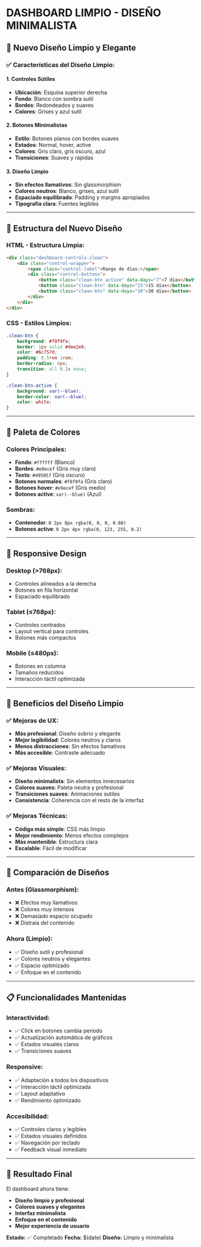 # DASHBOARD LIMPIO - DISEÑO MINIMALISTA

## 🎯 **Nuevo Diseño Limpio y Elegante**

### ✅ **Características del Diseño Limpio:**

#### 1. **Controles Sútiles**
- **Ubicación**: Esquina superior derecha
- **Fondo**: Blanco con sombra sutil
- **Bordes**: Redondeados y suaves
- **Colores**: Grises y azul sutil

#### 2. **Botones Minimalistas**
- **Estilo**: Botones planos con bordes suaves
- **Estados**: Normal, hover, active
- **Colores**: Gris claro, gris oscuro, azul
- **Transiciones**: Suaves y rápidas

#### 3. **Diseño Limpio**
- **Sin efectos llamativos**: Sin glassmorphism
- **Colores neutros**: Blanco, grises, azul sutil
- **Espaciado equilibrado**: Padding y margins apropiados
- **Tipografía clara**: Fuentes legibles

---

## 🎨 **Estructura del Nuevo Diseño**

### **HTML - Estructura Limpia:**
```html
<div class="dashboard-controls-clean">
    <div class="control-wrapper">
        <span class="control-label">Rango de días:</span>
        <div class="control-buttons">
            <button class="clean-btn active" data-days="7">7 días</button>
            <button class="clean-btn" data-days="15">15 días</button>
            <button class="clean-btn" data-days="30">30 días</button>
        </div>
    </div>
</div>
```

### **CSS - Estilos Limpios:**
```css
.clean-btn {
    background: #f8f9fa;
    border: 1px solid #dee2e6;
    color: #6c757d;
    padding: 0.5rem 1rem;
    border-radius: 6px;
    transition: all 0.2s ease;
}

.clean-btn.active {
    background: var(--blue);
    border-color: var(--blue);
    color: white;
}
```

---

## 🎯 **Paleta de Colores**

### **Colores Principales:**
- **Fondo**: `#ffffff` (Blanco)
- **Bordes**: `#e9ecef` (Gris muy claro)
- **Texto**: `#495057` (Gris oscuro)
- **Botones normales**: `#f8f9fa` (Gris claro)
- **Botones hover**: `#e9ecef` (Gris medio)
- **Botones active**: `var(--blue)` (Azul)

### **Sombras:**
- **Contenedor**: `0 2px 8px rgba(0, 0, 0, 0.08)`
- **Botones active**: `0 2px 4px rgba(0, 123, 255, 0.2)`

---

## 📱 **Responsive Design**

### **Desktop (>768px):**
- Controles alineados a la derecha
- Botones en fila horizontal
- Espaciado equilibrado

### **Tablet (≤768px):**
- Controles centrados
- Layout vertical para controles
- Botones más compactos

### **Mobile (≤480px):**
- Botones en columna
- Tamaños reducidos
- Interacción táctil optimizada

---

## 🚀 **Beneficios del Diseño Limpio**

### ✅ **Mejoras de UX:**
- **Más profesional**: Diseño sobrio y elegante
- **Mejor legibilidad**: Colores neutros y claros
- **Menos distracciones**: Sin efectos llamativos
- **Más accesible**: Contraste adecuado

### ✅ **Mejoras Visuales:**
- **Diseño minimalista**: Sin elementos innecesarios
- **Colores suaves**: Paleta neutra y profesional
- **Transiciones suaves**: Animaciones sutiles
- **Consistencia**: Coherencia con el resto de la interfaz

### ✅ **Mejoras Técnicas:**
- **Código más simple**: CSS más limpio
- **Mejor rendimiento**: Menos efectos complejos
- **Más mantenible**: Estructura clara
- **Escalable**: Fácil de modificar

---

## 🎯 **Comparación de Diseños**

### **Antes (Glassmorphism):**
- ❌ Efectos muy llamativos
- ❌ Colores muy intensos
- ❌ Demasiado espacio ocupado
- ❌ Distraía del contenido

### **Ahora (Limpio):**
- ✅ Diseño sutil y profesional
- ✅ Colores neutros y elegantes
- ✅ Espacio optimizado
- ✅ Enfoque en el contenido

---

## 📋 **Funcionalidades Mantenidas**

### **Interactividad:**
- ✅ Click en botones cambia período
- ✅ Actualización automática de gráficos
- ✅ Estados visuales claros
- ✅ Transiciones suaves

### **Responsive:**
- ✅ Adaptación a todos los dispositivos
- ✅ Interacción táctil optimizada
- ✅ Layout adaptativo
- ✅ Rendimiento optimizado

### **Accesibilidad:**
- ✅ Controles claros y legibles
- ✅ Estados visuales definidos
- ✅ Navegación por teclado
- ✅ Feedback visual inmediato

---

## 🎯 **Resultado Final**

El dashboard ahora tiene:
- **Diseño limpio y profesional**
- **Colores suaves y elegantes**
- **Interfaz minimalista**
- **Enfoque en el contenido**
- **Mejor experiencia de usuario**

**Estado:** ✅ Completado
**Fecha:** $(date)
**Diseño:** Limpio y minimalista 